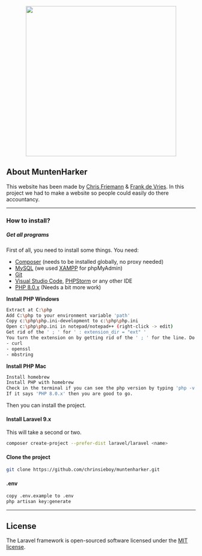 <p align="center"><a href="https://muntenharker.newdeveloper.nl" target="_blank"><img src="https://muntenharker.newdeveloper.nl/images/Logo-text-gold.png" width="400"></a></p>

## About MuntenHarker

This website has been made by [Chris Friemann](https://git.newdeveloper.nl/cfrieman0780) & [Frank de Vries](https://git.newdeveloper.nl/fvries0251).
In this project we had to make a website so people could easily do there accountancy.

---

### How to install?

##### Get all programs

First of all, you need to install some things.
You need:
* [Composer](https://getcomposer.org/) (needs to be installed globally, no proxy needed)
* [MySQL](https://www.mysql.com/products/workbench/) (we used [XAMPP](https://www.apachefriends.org/nl/xampp.html) for phpMyAdmin)
* [Git](https://git-scm.com/)
* [Visual Studio Code](https://code.visualstudio.com/), [PHPStorm](https://www.jetbrains.com/phpstorm/) or any other IDE
* [PHP 8.0.x](https://www.php.net/downloads.php) (Needs a bit more work)

**Install PHP Windows**

```bash
Extract at C:\php 
Add C:\php to your environment variable 'path' 
Copy c:\php\php.ini-development to c:\php\php.ini 
Open c:\php\php.ini in notepad/notepad++ (right-click -> edit) 
Get rid of the ' ; ' for ' : extension_dir = "ext" ' 
You turn the extension on by getting rid of the ' ; ' for the line. Do this for:
- curl
- openssl 
- mbstring 
```

**Install PHP Mac**

```bash
Install homebrew 
Install PHP with homebrew 
Check in the terminal if you can see the php version by typing 'php -v'.
If it says 'PHP 8.0.x' then you are good to go.
```

Then you can install the project.

#### Install Laravel 9.x

This will take a second or two.

```bash
composer create-project --prefer-dist laravel/laravel <name>
```

#### Clone the project

```bash
git clone https://github.com/chrinsieboy/muntenharker.git
```

#### .env
    
```bash
copy .env.example to .env
php artisan key:generate
```

---

## License

The Laravel framework is open-sourced software licensed under the [MIT license](https://opensource.org/licenses/MIT).
